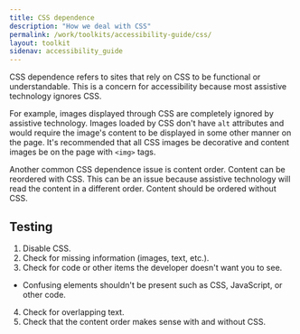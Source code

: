 ```yaml
---
title: CSS dependence
description: "How we deal with CSS"
permalink: /work/toolkits/accessibility-guide/css/
layout: toolkit
sidenav: accessibility_guide
---
```


CSS dependence refers to sites that rely on CSS to be functional or understandable. This is a concern for accessibility because most assistive technology ignores CSS.

For example, images displayed through CSS are completely ignored by assistive technology. Images loaded by CSS don't have `alt` attributes and would require the image's content to be displayed in some other manner on the page. It's recommended that all CSS images be decorative and content images be on the page with `<img>` tags.

Another common CSS dependence issue is content order. Content can be reordered with CSS. This can be an issue because assistive technology will read the content in a different order. Content should be ordered without CSS.

## Testing

1. Disable CSS.
2. Check for missing information (images, text, etc.).
3. Check for code or other items the developer doesn't want you to see.
  * Confusing elements shouldn't be present such as CSS, JavaScript, or other code.
4. Check for overlapping text.
5. Check that the content order makes sense with and without CSS.
